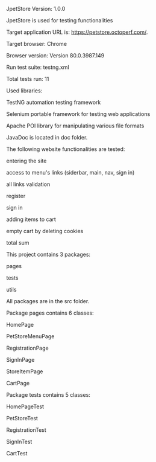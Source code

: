 JpetStore
Version: 1.0.0

JpetStore is used for testing functionalities

Target application URL is: https://petstore.octoperf.com/.

Target browser: Chrome

Browser version: Version 80.0.3987.149


Run test suite: testng.xml

Total tests run: 11


Used libraries:

TestNG automation testing framework

Selenium portable framework for testing web applications

Apache POI library for manipulating various file formats

JavaDoc is located in doc folder.



The following website functionalities are tested:

entering the site

access to menu's links (siderbar, main, nav, sign in)

all links validation

register

sign in

adding items to cart

empty cart by deleting cookies

total sum 


This project contains 3 packages:

pages

tests

utils


All packages are in the src folder.


Package pages contains 6 classes:

HomePage

PetStoreMenuPage

RegistrationPage

SignInPage

StoreItemPage

CartPage


Package tests contains 5 classes:

HomePageTest

PetStoreTest

RegistrationTest

SignInTest

CartTest


